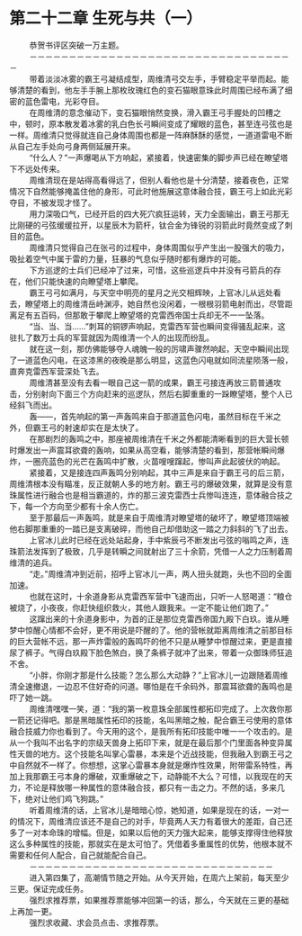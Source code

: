 <h1>第二十二章 生死与共（一）</h1>
<div id="content">&nbsp&nbsp&nbsp&nbsp&nbsp&nbsp&nbsp&nbsp
 恭贺书评区突破一万主题。
 <br/>&nbsp&nbsp&nbsp&nbsp&nbsp&nbsp&nbsp&nbsp
 －－－－－－－－－－－－－－－－－－－－－－－－－－－－－－－－－－
 <br/>&nbsp&nbsp&nbsp&nbsp&nbsp&nbsp&nbsp&nbsp
 带着淡淡冰雾的霸王弓凝结成型，周维清弓交左手，手臂稳定平举而起。能够清楚的看到，他左手手腕上那枚玫瑰红色的变石猫眼意珠此时周围已经布满了细密的蓝色雷电，光彩夺目。
 <br/>&nbsp&nbsp&nbsp&nbsp&nbsp&nbsp&nbsp&nbsp
 在周维清的意念催动下，变石猫眼悄然变换，滑入霸王弓手握处的凹槽之中，顿时，原本散发着冰雾的乳白色长弓瞬间变成了耀眼的蓝色，甚至连弓弦也是一样。周维清只觉得就连自己身体周围也都是一阵麻酥酥的感觉，一道道雷电不断从自己左手处向弓身两侧延展开来。
 <br/>&nbsp&nbsp&nbsp&nbsp&nbsp&nbsp&nbsp&nbsp
 “什么人？”一声爆喝从下方响起，紧接着，快速密集的脚步声已经在瞭望塔下不远处传来。
 <br/>&nbsp&nbsp&nbsp&nbsp&nbsp&nbsp&nbsp&nbsp
 周维清现在是站得高看得远了，但别人看他也是十分清楚，接着夜色，正常情况下自然能够掩盖住他的身形，可此时他施展这意体融合技，霸王弓上如此光彩夺目，不被发现才怪了。
 <br/>&nbsp&nbsp&nbsp&nbsp&nbsp&nbsp&nbsp&nbsp
 用力深吸口气，已经开启的四大死穴疯狂运转，天力全面输出，霸王弓那无比刚硬的弓弦缓缓拉开，以星辰木为箭杆，钛合金为锋锐的羽箭此时竟然变成了刺目的蓝色。
 <br/>&nbsp&nbsp&nbsp&nbsp&nbsp&nbsp&nbsp&nbsp
 周维清只觉得自己在张弓的过程中，身体周围似乎产生出一股强大的吸力，吸扯着空气中属于雷的力量，狂暴的气息似乎随时都有爆炸的可能。
 <br/>&nbsp&nbsp&nbsp&nbsp&nbsp&nbsp&nbsp&nbsp
 下方巡逻的士兵们已经冲了过来，可惜，这些巡逻兵中并没有弓箭兵的存在，他们只能快速的向瞭望塔上攀爬。
 <br/>&nbsp&nbsp&nbsp&nbsp&nbsp&nbsp&nbsp&nbsp
 霸王弓弓如满月，与天空中明亮的星月之光交相辉映，上官冰儿从远处看去，瞭望塔上的周维清岳峙渊渟，她自然也没闲着，一根根羽箭电射而出，尽管距离足有五百码，但那敢于攀爬上瞭望塔的克雷西帝国士兵却无不一一坠落。
 <br/>&nbsp&nbsp&nbsp&nbsp&nbsp&nbsp&nbsp&nbsp
 “当、当、当……”刺耳的铜锣声响起，克雷西军营也瞬间变得骚乱起来，这驻扎了数万士兵的军营就因为周维清一个人的出现而纷乱。
 <br/>&nbsp&nbsp&nbsp&nbsp&nbsp&nbsp&nbsp&nbsp
 就在这一刻，那仿佛能够夺人魂魄一般的厉啸声骤然响起，天空中瞬间出现了一道蓝色闪电，在这漆黑的夜晚是那么明显，这蓝色闪电就如同流星陨落一般，直奔克雷西军营深处飞去。
 <br/>&nbsp&nbsp&nbsp&nbsp&nbsp&nbsp&nbsp&nbsp
 周维清甚至没有去看一眼自己这一箭的成果，霸王弓接连再放三箭普通攻击，分别射向下面三个方向赶来的巡逻队，然后右脚重重的一跺瞭望塔，整个人已经斜飞而出。
 <br/>&nbsp&nbsp&nbsp&nbsp&nbsp&nbsp&nbsp&nbsp
 轰——，首先响起的第一声轰鸣来自于那道蓝色闪电，虽然目标在千米之外，但霸王弓的射速却实在是太快了。
 <br/>&nbsp&nbsp&nbsp&nbsp&nbsp&nbsp&nbsp&nbsp
 在那剧烈的轰鸣之中，那座被周维清在千米之外都能清晰看到的巨大营长顿时爆发出一声震耳欲聋的轰响，如果从高空看，能够清楚的看到，那营帐瞬间爆炸，一圈亮蓝色的光芒在轰鸣中扩散，火苗嗖嗖蹿起，惨叫声此起彼伏的响起。
 <br/>&nbsp&nbsp&nbsp&nbsp&nbsp&nbsp&nbsp&nbsp
 紧接着，又是接连四声轰鸣分别响起，其中三声是来自于霸王弓的后三箭，周维清根本没有瞄准，反正就朝人多的地方射。霸王弓的爆破效果，就算是没有意珠属性进行融合也是相当霸道的，炸的那三波克雷西士兵惨叫连连，意体融合技之下，每一个方向至少都有十余人伤亡。
 <br/>&nbsp&nbsp&nbsp&nbsp&nbsp&nbsp&nbsp&nbsp
 至于那最后一声轰鸣，就是来自于周维清对瞭望塔的破坏了，瞭望塔顶端被他右脚那重重的一踏已是支离破碎，而他自己却借助这一踏之力斜斜的飞了出去。
 <br/>&nbsp&nbsp&nbsp&nbsp&nbsp&nbsp&nbsp&nbsp
 上官冰儿此时已经在远处站起身，手中紫辰弓不断发出弓弦的嗡鸣之声，连珠箭法发挥到了极致，几乎是转瞬之间就射出了三十余箭，凭借一人之力压制着周维清的追兵。
 <br/>&nbsp&nbsp&nbsp&nbsp&nbsp&nbsp&nbsp&nbsp
 “走。”周维清冲到近前，招呼上官冰儿一声，两人扭头就跑，头也不回的全面加速。
 <br/>&nbsp&nbsp&nbsp&nbsp&nbsp&nbsp&nbsp&nbsp
 也就在这时，十余道身影从克雷西军营中飞速而出，只听一人怒喝道：“粮仓被烧了，小夜夜，你赶快组织救火，其他人跟我来。一定不能让他们跑了。”
 <br/>&nbsp&nbsp&nbsp&nbsp&nbsp&nbsp&nbsp&nbsp
 这蹿出来的十余道身影中，为首的正是那位克雷西帝国九殿下白玖。谁从睡梦中惊醒心情都不会好，更不用说是吓醒的了。他的营帐就距离周维清之前那目标的巨大营帐不远，那一声炸雷般的轰鸣吓的他不只是从睡梦中惊醒过来，更是直接尿了裤子。气得白玖殿下脸色煞白，换了条裤子就冲了出来，带着一众御珠师狂追不舍。
 <br/>&nbsp&nbsp&nbsp&nbsp&nbsp&nbsp&nbsp&nbsp
 “小胖，你刚才那是什么技能？怎么那么大动静？”上官冰儿一边跟随着周维清全速撤退，一边忍不住好奇的问道。哪怕是在千余码外，那震耳欲聋的轰鸣也是吓了她一跳。
 <br/>&nbsp&nbsp&nbsp&nbsp&nbsp&nbsp&nbsp&nbsp
 周维清嘿嘿一笑，道：“我的第一枚意珠全部属性都拓印完成了。上次救你那一箭还记得吧。那是黑暗属性拓印的技能，名叫黑暗之触，配合霸王弓使用的意体融合技威力你也看到了。今天用的这个，是我所有拓印技能中唯一一个攻击的。是从一个我叫不出名字的宗级天兽身上拓印下来，就是在最后那个门里面各种变异属性天兽的地方。这个技能名叫掌心雷暴，本来是个近战技能，但我融入到霸王弓之中自然就不一样了。你想想，这掌心雷暴本身就是爆炸性效果，附带雷系特性，再加上我那霸王弓本身的爆破，双重爆破之下，动静能不大么？可惜，以我现在的天力，不论是释放哪一种属性的意体融合技，都只有一击之力。不然的话，多来几下，绝对让他们鸡飞狗跳。”
 <br/>&nbsp&nbsp&nbsp&nbsp&nbsp&nbsp&nbsp&nbsp
 听着周维清的话，上官冰儿是暗暗心惊，她知道，如果是现在的话，一对一的情况下，周维清应该还不是自己的对手，毕竟两人天力有着很大的差距，自己还多了一对本命珠的增幅。但是，如果以后他的天力强大起来，能够支撑得住他释放这么多种属性的技能，那就实在是太可怕了。凭借着多重属性的优势，他根本就不需要和任何人配合，自己就能配合自己。
 <br/>&nbsp&nbsp&nbsp&nbsp&nbsp&nbsp&nbsp&nbsp
 －－－－－－－－－－－－－－－－－－－－－－－－－－－－－－－
 <br/>&nbsp&nbsp&nbsp&nbsp&nbsp&nbsp&nbsp&nbsp
 进入第四集了，高潮情节随之开始。从今天开始，在周六上架前，每天至少三更。保证完成任务。
 <br/>&nbsp&nbsp&nbsp&nbsp&nbsp&nbsp&nbsp&nbsp
 强烈求推荐票，如果推荐票能够冲回第一的话，那么，今天就在三更的基础上再加一更。
 <br/>&nbsp&nbsp&nbsp&nbsp&nbsp&nbsp&nbsp&nbsp
 强烈求收藏、求会员点击、求推荐票。
 <br/>&nbsp&nbsp&nbsp&nbsp&nbsp&nbsp&nbsp&nbsp
</div>
